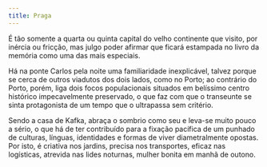 ```yaml
---
title: Praga
---
```


É tão somente a quarta ou quinta capital do velho continente que visito, por inércia ou fricção, mas julgo poder afirmar que ficará estampada no livro da memória como uma das mais especiais.

Há na ponte Carlos pela noite uma familiaridade inexplicável, talvez porque se cerca de outros viadutos dos dois lados, como no Porto; ao contrário do Porto, porém, liga dois focos populacionais situados em belíssimo centro histórico impecavelmente preservado, o que faz com que o transeunte se sinta protagonista de um tempo que o ultrapassa sem critério.

Sendo a casa de Kafka, abraça o sombrio como seu e leva-se muito pouco a sério, o que há de ter contribuído para a fixação pacífica de um punhado de culturas, línguas, identidades e formas de viver diametralmente opostas. Por isto, é criativa nos jardins, precisa nos transportes, eficaz nas logísticas, atrevida nas lides noturnas, mulher bonita em manhã de outono.
